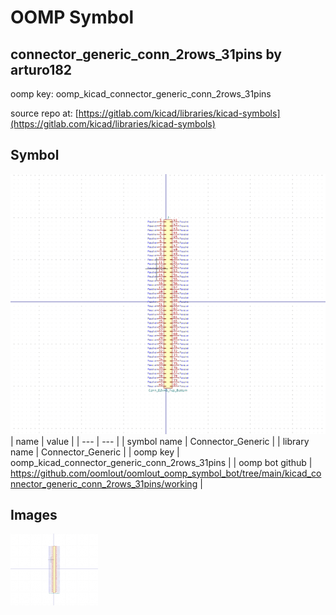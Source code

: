 # OOMP Symbol  
## connector_generic_conn_2rows_31pins  by arturo182  
  
oomp key: oomp_kicad_connector_generic_conn_2rows_31pins  
  
source repo at: [https://gitlab.com/kicad/libraries/kicad-symbols](https://gitlab.com/kicad/libraries/kicad-symbols)  
## Symbol  
  
[![working.png](working_600.png)](working.png)  
| name | value | 
| --- | --- | 
| symbol name | Connector_Generic | 
| library name | Connector_Generic | 
| oomp key | oomp_kicad_connector_generic_conn_2rows_31pins | 
| oomp bot github | https://github.com/oomlout/oomlout_oomp_symbol_bot/tree/main/kicad_connector_generic_conn_2rows_31pins/working | 
## Images  
  
[![working.png](working_140.png)](working.png)  
